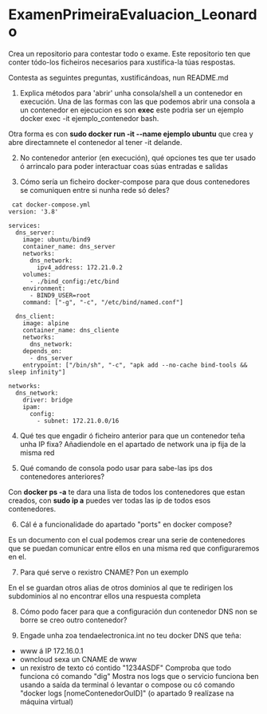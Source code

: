# ExamenPrimeiraEvaluacion_Leonardo


Crea un repositorio para contestar todo o exame.
Este repositorio ten que conter tódo-los ficheiros necesarios para xustifica-la túas respostas.

Contesta as seguintes preguntas, xustificándoas, nun README.md

1. Explica métodos para 'abrir' unha consola/shell a un contenedor en execución.
Una de las formas con las que podemos abrir una consola a un contenedor en ejecucion es son **exec** este podria ser un ejemplo  docker exec -it ejemplo_contenedor bash.

Otra forma es con **sudo docker run -it  --name ejemplo ubuntu** que crea y abre directamnete el contenedor al tener -it delande.



2. No contenedor anterior (en execución), qué opciones tes que ter usado ó arrincalo para poder interactuar coas súas entradas e salidas


3. Cómo sería un ficheiro docker-compose para que dous contenedores se comuniquen entre si nunha rede só deles?
~~~
 cat docker-compose.yml 
version: '3.8'

services:
  dns_server:
    image: ubuntu/bind9
    container_name: dns_server
    networks:
      dns_network:
        ipv4_address: 172.21.0.2
    volumes:
      - ./bind_config:/etc/bind
    environment:
      - BIND9_USER=root
    command: ["-g", "-c", "/etc/bind/named.conf"]

  dns_client:
    image: alpine
    container_name: dns_cliente
    networks:
      dns_network:
    depends_on:
      - dns_server
    entrypoint: ["/bin/sh", "-c", "apk add --no-cache bind-tools && sleep infinity"]

networks:
  dns_network:
    driver: bridge
    ipam:
      config:
        - subnet: 172.21.0.0/16
~~~

4. Qué tes que engadir ó ficheiro anterior para que un contenedor teña unha IP fixa?
Añadiendole en el apartado de network una ip fija de la misma red


5. Qué comando de consola podo usar para sabe-las ips dos contenedores anteriores?

Con **docker ps -a** te dara una lista de todos los contenedores que estan creados, con  **sudo ip a** puedes ver todas las ip de todos esos contenedores.


6. Cál é a funcionalidade do apartado "ports" en docker compose?

Es un documento con el cual podemos crear una serie de contenedores que se puedan comunicar entre ellos en una misma red que configuraremos en el.


7. Para qué serve o rexistro CNAME? Pon un exemplo

En el se guardan otros alias de otros dominios al que te redirigen los subdominios al no encontrar ellos una respuesta completa


8. Cómo podo facer para que a configuración dun contenedor DNS non se borre se creo outro contenedor?


9. Engade unha zoa tendaelectronica.int no teu docker DNS que teña:
- www á IP 172.16.0.1
- owncloud sexa un CNAME de www
- un rexistro de texto có contido "1234ASDF"
Comproba que todo funciona có comando "dig"
Mostra nos logs que o servicio funciona ben usando a saída da terminal ó levantar o compose ou có comando "docker logs [nomeContenedorOuID]"
(o apartado 9 realízase na máquina virtual)

